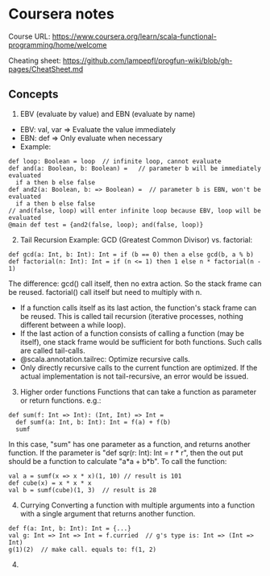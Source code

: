 # Coursera notes
Course URL: https://www.coursera.org/learn/scala-functional-programming/home/welcome

Cheating sheet: https://github.com/lampepfl/progfun-wiki/blob/gh-pages/CheatSheet.md

## Concepts
1. EBV (evaluate by value) and EBN (evaluate by name)
  * EBV: val, var => Evaluate the value immediately
  * EBN: def => Only evaluate when necessary
  * Example:
```
def loop: Boolean = loop  // infinite loop, cannot evaluate
def and(a: Boolean, b: Boolean) =   // parameter b will be immediately evaluated
  if a then b else false
def and2(a: Boolean, b: => Boolean) =  // parameter b is EBN, won't be evaluated
  if a then b else false
// and(false, loop) will enter infinite loop because EBV, loop will be evaluated
@main def test = {and2(false, loop); and(false, loop)}
```

2. Tail Recursion
Example: GCD (Greatest Common Divisor) vs. factorial:
```
def gcd(a: Int, b: Int): Int = if (b == 0) then a else gcd(b, a % b)
def factorial(n: Int): Int = if (n <= 1) then 1 else n * factorial(n - 1)
```
The difference: gcd() call itself, then no extra action. So the stack frame can be reused. factorial() call itself but need to multiply with n.

  * If a function calls itself as its last action, the function's stack frame can be reused. This is called tail recursion (iterative processes, nothing different between a while loop).
  * If the last action of a function consists of calling a function (may be itself), one stack frame would be sufficient for both functions. Such calls are called tail-calls.
  * @scala.annotation.tailrec: Optimize recursive calls.
  * Only directly recursive calls to the current function are optimized. If the actual implementation is not tail-recursive, an error would be issued.




3. Higher order functions
Functions that can take a function as parameter or return functions. e.g.:
```
def sum(f: Int => Int): (Int, Int) => Int =
  def sumf(a: Int, b: Int): Int = f(a) + f(b)
  sumf
```
In this case, "sum" has one parameter as a function, and returns another function.
If the parameter is "def sqr(r: Int): Int = r * r", then the out put should be
a function to calculate "a\*a + b\*b". To call the function:
```
val a = sumf(x => x * x)(1, 10) // result is 101
def cube(x) = x * x * x
val b = sumf(cube)(1, 3)  // result is 28
```

4. Currying
Converting a function with multiple arguments into a function with a single
argument that returns another function.
```
def f(a: Int, b: Int): Int = {...}
val g: Int => Int => Int = f.curried  // g's type is: Int => (Int => Int)
g(1)(2)  // make call. equals to: f(1, 2)
```

4.
